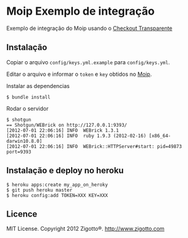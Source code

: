 # Moip Exemplo de integração

Exemplo de integração do Moip usando o [Checkout Transparente](http://labs.moip.com.br/transparente/)

## Instalação

Copiar o arquivo `config/keys.yml.example` para `config/keys.yml`.

Editar o arquivo e informar o `token` e `key` obtidos no [Moip](https://desenvolvedor.moip.com.br/sandbox/MainMenu.do?method=home).

Instalar as dependencias
```
$ bundle install
```

Rodar o servidor

```
$ shotgun
== Shotgun/WEBrick on http://127.0.0.1:9393/
[2012-07-01 22:06:16] INFO  WEBrick 1.3.1
[2012-07-01 22:06:16] INFO  ruby 1.9.3 (2012-02-16) [x86_64-darwin10.8.0]
[2012-07-01 22:06:16] INFO  WEBrick::HTTPServer#start: pid=49873 port=9393
```

## Instalação e deploy no heroku

```
$ heroku apps:create my_app_on_heroky
$ git push heroku master
$ heroku config:add TOKEN=XXX KEY=XXX
```

## Licence
MIT License. Copyright 2012 Zigotto®. http://www.zigotto.com
